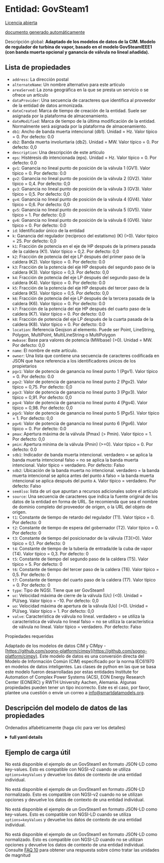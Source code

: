 Entidad: GovSteam1  
==================  
[Licencia abierta](https://github.com/smart-data-models//dataModel.EnergyCIM/blob/master/GovSteam1/LICENSE.md)  
[documento generado automáticamente](https://docs.google.com/presentation/d/e/2PACX-1vTs-Ng5dIAwkg91oTTUdt8ua7woBXhPnwavZ0FxgR8BsAI_Ek3C5q97Nd94HS8KhP-r_quD4H0fgyt3/pub?start=false&loop=false&delayms=3000#slide=id.gb715ace035_0_60)  
Descripción global: **Adaptado de los modelos de datos de la CIM. Modelo de regulador de turbina de vapor, basado en el modelo GovSteamIEEE1 (con banda muerta opcional y ganancia de válvula no lineal añadida).**  

## Lista de propiedades  

- `address`: La dirección postal  - `alternateName`: Un nombre alternativo para este artículo  - `areaServed`: La zona geográfica en la que se presta un servicio o se ofrece un artículo  - `dataProvider`: Una secuencia de caracteres que identifica al proveedor de la entidad de datos armonizada.  - `dateCreated`: Marca de tiempo de creación de la entidad. Suele ser asignada por la plataforma de almacenamiento.  - `dateModified`: Marca de tiempo de la última modificación de la entidad. Normalmente será asignada por la plataforma de almacenamiento.  - `db1`: Ancho de banda muerta intencional (db1).  Unidad = Hz.  Valor típico = 0. Por defecto: 0.0  - `db2`: Banda muerta involuntaria (db2).  Unidad = MW.  Valor típico = 0. Por defecto: 0,0  - `description`: Una descripción de este artículo  - `eps`: Histéresis db intencionada (eps).  Unidad = Hz.  Valor típico = 0. Por defecto: 0.0  - `gv1`: Ganancia no lineal punto de posición de la válvula 1 (GV1).  Valor típico = 0. Por defecto: 0.0  - `gv2`: Ganancia no lineal punto de posición de la válvula 2 (GV2).  Valor típico = 0,4. Por defecto: 0,0  - `gv3`: Ganancia no lineal punto de posición de la válvula 3 (GV3).  Valor típico = 0,5. Por defecto: 0,0  - `gv4`: Ganancia no lineal punto de posición de la válvula 4 (GV4).  Valor típico = 0,6. Por defecto: 0,0  - `gv5`: Ganancia no lineal punto de posición de la válvula 5 (GV5).  Valor típico = 1. Por defecto: 0,0  - `gv6`: Ganancia no lineal punto de posición de la válvula 6 (GV6).  Valor típico = 0. Por defecto: 0.0  - `id`: Identificador único de la entidad  - `k`: Ganancia del regulador (recíproco del estatismo) (K) (>0).  Valor típico = 25. Por defecto: 0,0  - `k1`: Fracción de potencia en el eje de HP después de la primera pasada de la caldera (K1).  Valor típico = 0,2. Por defecto: 0,0  - `k2`: Fracción de potencia del eje LP después del primer paso de la caldera (K2).  Valor típico = 0. Por defecto: 0.0  - `k3`: Fracción de la potencia del eje HP después del segundo paso de la caldera (K3).  Valor típico = 0,3. Por defecto: 0,0  - `k4`: Fracción de potencia del eje LP después del segundo paso de la caldera (K4).  Valor típico = 0. Por defecto: 0.0  - `k5`: Fracción de la potencia del eje HP después del tercer paso de la caldera (K5).  Valor típico = 0,5. Por defecto: 0,0  - `k6`: Fracción de potencia del eje LP después de la tercera pasada de la caldera (K6).  Valor típico = 0. Por defecto: 0.0  - `k7`: Fracción de la potencia del eje HP después del cuarto paso de la caldera (K7).  Valor típico = 0. Por defecto: 0.0  - `k8`: Fracción de potencia del eje LP después de la cuarta pasada de la caldera (K8).  Valor típico = 0. Por defecto: 0.0  - `location`: Referencia Geojson al elemento. Puede ser Point, LineString, Polygon, MultiPoint, MultiLineString o MultiPolygon  - `mwbase`: Base para valores de potencia (MWbase) (>0).  Unidad = MW. Por defecto: 0,0  - `name`: El nombre de este artículo.  - `owner`: Una lista que contiene una secuencia de caracteres codificada en JSON que hace referencia a los identificadores únicos de los propietarios  - `pgv1`: Valor de potencia de ganancia no lineal punto 1 (Pgv1).  Valor típico = 0. Por defecto: 0.0  - `pgv2`: Valor de potencia de ganancia no lineal punto 2 (Pgv2).  Valor típico = 0,75. Por defecto: 0,0  - `pgv3`: Valor de potencia de ganancia no lineal punto 3 (Pgv3).  Valor típico = 0,91. Por defecto: 0,0  - `pgv4`: Valor de potencia de ganancia no lineal punto 4 (Pgv4).  Valor típico = 0,98. Por defecto: 0,0  - `pgv5`: Valor de potencia de ganancia no lineal punto 5 (Pgv5).  Valor típico = 1. Por defecto: 0,0  - `pgv6`: Valor de potencia de ganancia no lineal punto 6 (Pgv6).  Valor típico = 0. Por defecto: 0.0  - `pmax`: Apertura máxima de la válvula (Pmax) (> Pmin).  Valor típico = 1. Por defecto: 0,0  - `pmin`: Apertura mínima de la válvula (Pmin) (>=0).  Valor típico = 0. Por defecto: 0.0  - `sdb1`: Indicador de banda muerta intencional. verdadero = se aplica la banda muerta intencional falso = no se aplica la banda muerta intencional. Valor típico = verdadero. Por defecto: Falso  - `sdb2`: Ubicación de la banda muerta no intencional. verdadero = la banda muerta intencional se aplica antes del punto `A` falso = la banda muerta intencional se aplica después del punto `A`. Valor típico = verdadero. Por defecto: Falso  - `seeAlso`: lista de uri que apuntan a recursos adicionales sobre el artículo  - `source`: Una secuencia de caracteres que indica la fuente original de los datos de la entidad en forma de URL. Se recomienda que sea el nombre de dominio completo del proveedor de origen, o la URL del objeto de origen.  - `t1`: Constante de tiempo de retardo del regulador (T1).  Valor típico = 0. Por defecto: 0  - `t2`: Constante de tiempo de espera del gobernador (T2).  Valor típico = 0. Por defecto: 0  - `t3`: Constante de tiempo del posicionador de la válvula (T3(>0).  Valor típico = 0,1. Por defecto: 0  - `t4`: Constante de tiempo de la tubería de entrada/de la cuba de vapor (T4).  Valor típico = 0,3. Por defecto: 0  - `t5`: Constante de tiempo del segundo paso de la caldera (T5).  Valor típico = 5. Por defecto: 0  - `t6`: Constante de tiempo del tercer paso de la caldera (T6).  Valor típico = 0,5. Por defecto: 0  - `t7`: Constante de tiempo del cuarto paso de la caldera (T7).  Valor típico = 0. Por defecto: 0  - `type`: Tipo de NGSI. Tiene que ser GovSteam1  - `uc`: Velocidad máxima de cierre de la válvula (Uc) (<0).  Unidad = PU/seg.  Valor típico = -10. Por defecto: 0,0  - `uo`: Velocidad máxima de apertura de la válvula (Uo) (>0).  Unidad = PU/seg.  Valor típico = 1. Por defecto: 0,0  - `valve`: Característica de válvula no lineal. verdadero = se utiliza la característica de válvula no lineal falso = no se utiliza la característica de válvula no lineal. Valor típico = verdadero. Por defecto: Falso    
Propiedades requeridas  
Adaptado de los modelos de datos CIM y CIMpy - [https://github.com/sogno-platform/cimpy](https://github.com/sogno-platform/cimpy). Este modelo de datos es una conversión directa del Modelo de Información Común (CIM) especificado por la norma IEC61970 en modelos de datos inteligentes. Las clases de python en las que se basa este modelo fueron desarrolladas por estas entidades Institute for Automation of Complex Power Systems (ACS), EON Energy Research Center (EONERC) y RWTH University Aachen, Alemania. Algunas propiedades pueden tener un tipo incorrecto. Este es el caso, por favor, plantee una cuestión o envíe un correo a info@smartdatamodels.org.  
## Descripción del modelo de datos de las propiedades  
Ordenados alfabéticamente (haga clic para ver los detalles)  
<details><summary><strong>full yaml details</strong></summary>    
```yaml  
GovSteam1:    
  description: 'Adapted from CIM data models. Steam turbine governor model, based on the GovSteamIEEE1 model  (with optional deadband and nonlinear valve gain added).'    
  properties:    
    address:    
      description: 'The mailing address'    
      properties:    
        addressCountry:    
          description: 'Property. The country. For example, Spain. Model:''https://schema.org/addressCountry'''    
          type: string    
        addressLocality:    
          description: 'Property. The locality in which the street address is, and which is in the region. Model:''https://schema.org/addressLocality'''    
          type: string    
        addressRegion:    
          description: 'Property. The region in which the locality is, and which is in the country. Model:''https://schema.org/addressRegion'''    
          type: string    
        postOfficeBoxNumber:    
          description: 'Property. The post office box number for PO box addresses. For example, 03578. Model:''https://schema.org/postOfficeBoxNumber'''    
          type: string    
        postalCode:    
          description: 'Property. The postal code. For example, 24004. Model:''https://schema.org/https://schema.org/postalCode'''    
          type: string    
        streetAddress:    
          description: 'Property. The street address. Model:''https://schema.org/streetAddress'''    
          type: string    
      type: Property    
      x-ngsi:    
        model: https://schema.org/address    
    alternateName:    
      description: 'An alternative name for this item'    
      type: Property    
    areaServed:    
      description: 'The geographic area where a service or offered item is provided'    
      type: Property    
      x-ngsi:    
        model: https://schema.org/Text    
    dataProvider:    
      description: 'A sequence of characters identifying the provider of the harmonised data entity.'    
      type: Property    
    dateCreated:    
      description: 'Entity creation timestamp. This will usually be allocated by the storage platform.'    
      format: date-time    
      type: Property    
    dateModified:    
      description: 'Timestamp of the last modification of the entity. This will usually be allocated by the storage platform.'    
      format: date-time    
      type: Property    
    db1:    
      description: 'Intentional deadband width (db1).  Unit = Hz.  Typical Value = 0. Default: 0.0'    
      type: number    
      x-ngsi:    
        model: https://schema.org/Number    
    db2:    
      description: 'Unintentional deadband (db2).  Unit = MW.  Typical Value = 0. Default: 0.0'    
      type: number    
      x-ngsi:    
        model: https://schema.org/Number    
    description:    
      description: 'A description of this item'    
      type: Property    
    eps:    
      description: 'Intentional db hysteresis (eps).  Unit = Hz.  Typical Value = 0. Default: 0.0'    
      type: number    
      x-ngsi:    
        model: https://schema.org/Number    
    gv1:    
      description: 'Nonlinear gain valve position point 1 (GV1).  Typical Value = 0. Default: 0.0'    
      type: number    
      x-ngsi:    
        model: https://schema.org/Number    
    gv2:    
      description: 'Nonlinear gain valve position point 2 (GV2).  Typical Value = 0.4. Default: 0.0'    
      type: number    
      x-ngsi:    
        model: https://schema.org/Number    
    gv3:    
      description: 'Nonlinear gain valve position point 3 (GV3).  Typical Value = 0.5. Default: 0.0'    
      type: number    
      x-ngsi:    
        model: https://schema.org/Number    
    gv4:    
      description: 'Nonlinear gain valve position point 4 (GV4).  Typical Value = 0.6. Default: 0.0'    
      type: number    
      x-ngsi:    
        model: https://schema.org/Number    
    gv5:    
      description: 'Nonlinear gain valve position point 5 (GV5).  Typical Value = 1. Default: 0.0'    
      type: number    
      x-ngsi:    
        model: https://schema.org/Number    
    gv6:    
      description: 'Nonlinear gain valve position point 6 (GV6).  Typical Value = 0. Default: 0.0'    
      type: number    
      x-ngsi:    
        model: https://schema.org/Number    
    id:    
      anyOf: &govsteam1_-_properties_-_owner_-_items_-_anyof    
        - description: 'Property. Identifier format of any NGSI entity'    
          maxLength: 256    
          minLength: 1    
          pattern: ^[\w\-\.\{\}\$\+\*\[\]`|~^@!,:\\]+$    
          type: string    
        - description: 'Property. Identifier format of any NGSI entity'    
          format: uri    
          type: string    
      description: 'Unique identifier of the entity'    
      type: Property    
    k:    
      description: 'Governor gain (reciprocal of droop) (K) (>0).  Typical Value = 25. Default: 0.0'    
      type: number    
      x-ngsi:    
        model: https://schema.org/Number    
    k1:    
      description: 'Fraction of HP shaft power after first boiler pass (K1).  Typical Value = 0.2. Default: 0.0'    
      type: number    
      x-ngsi:    
        model: https://schema.org/Number    
    k2:    
      description: 'Fraction of LP shaft power after first boiler pass (K2).  Typical Value = 0. Default: 0.0'    
      type: number    
      x-ngsi:    
        model: https://schema.org/Number    
    k3:    
      description: 'Fraction of HP shaft power after second boiler pass (K3).  Typical Value = 0.3. Default: 0.0'    
      type: number    
      x-ngsi:    
        model: https://schema.org/Number    
    k4:    
      description: 'Fraction of LP shaft power after second boiler pass (K4).  Typical Value = 0. Default: 0.0'    
      type: number    
      x-ngsi:    
        model: https://schema.org/Number    
    k5:    
      description: 'Fraction of HP shaft power after third boiler pass (K5).  Typical Value = 0.5. Default: 0.0'    
      type: number    
      x-ngsi:    
        model: https://schema.org/Number    
    k6:    
      description: 'Fraction of LP shaft power after third boiler pass (K6).  Typical Value = 0. Default: 0.0'    
      type: number    
      x-ngsi:    
        model: https://schema.org/Number    
    k7:    
      description: 'Fraction of HP shaft power after fourth boiler pass (K7).  Typical Value = 0. Default: 0.0'    
      type: number    
      x-ngsi:    
        model: https://schema.org/Number    
    k8:    
      description: 'Fraction of LP shaft power after fourth boiler pass (K8).  Typical Value = 0. Default: 0.0'    
      type: number    
      x-ngsi:    
        model: https://schema.org/Number    
    location:    
      description: 'Geojson reference to the item. It can be Point, LineString, Polygon, MultiPoint, MultiLineString or MultiPolygon'    
      oneOf:    
        - description: 'Geoproperty. Geojson reference to the item. Point'    
          properties:    
            bbox:    
              items:    
                type: number    
              minItems: 4    
              type: array    
            coordinates:    
              items:    
                type: number    
              minItems: 2    
              type: array    
            type:    
              enum:    
                - Point    
              type: string    
          required:    
            - type    
            - coordinates    
          title: 'GeoJSON Point'    
          type: object    
        - description: 'Geoproperty. Geojson reference to the item. LineString'    
          properties:    
            bbox:    
              items:    
                type: number    
              minItems: 4    
              type: array    
            coordinates:    
              items:    
                items:    
                  type: number    
                minItems: 2    
                type: array    
              minItems: 2    
              type: array    
            type:    
              enum:    
                - LineString    
              type: string    
          required:    
            - type    
            - coordinates    
          title: 'GeoJSON LineString'    
          type: object    
        - description: 'Geoproperty. Geojson reference to the item. Polygon'    
          properties:    
            bbox:    
              items:    
                type: number    
              minItems: 4    
              type: array    
            coordinates:    
              items:    
                items:    
                  items:    
                    type: number    
                  minItems: 2    
                  type: array    
                minItems: 4    
                type: array    
              type: array    
            type:    
              enum:    
                - Polygon    
              type: string    
          required:    
            - type    
            - coordinates    
          title: 'GeoJSON Polygon'    
          type: object    
        - description: 'Geoproperty. Geojson reference to the item. MultiPoint'    
          properties:    
            bbox:    
              items:    
                type: number    
              minItems: 4    
              type: array    
            coordinates:    
              items:    
                items:    
                  type: number    
                minItems: 2    
                type: array    
              type: array    
            type:    
              enum:    
                - MultiPoint    
              type: string    
          required:    
            - type    
            - coordinates    
          title: 'GeoJSON MultiPoint'    
          type: object    
        - description: 'Geoproperty. Geojson reference to the item. MultiLineString'    
          properties:    
            bbox:    
              items:    
                type: number    
              minItems: 4    
              type: array    
            coordinates:    
              items:    
                items:    
                  items:    
                    type: number    
                  minItems: 2    
                  type: array    
                minItems: 2    
                type: array    
              type: array    
            type:    
              enum:    
                - MultiLineString    
              type: string    
          required:    
            - type    
            - coordinates    
          title: 'GeoJSON MultiLineString'    
          type: object    
        - description: 'Geoproperty. Geojson reference to the item. MultiLineString'    
          properties:    
            bbox:    
              items:    
                type: number    
              minItems: 4    
              type: array    
            coordinates:    
              items:    
                items:    
                  items:    
                    items:    
                      type: number    
                    minItems: 2    
                    type: array    
                  minItems: 4    
                  type: array    
                type: array    
              type: array    
            type:    
              enum:    
                - MultiPolygon    
              type: string    
          required:    
            - type    
            - coordinates    
          title: 'GeoJSON MultiPolygon'    
          type: object    
      type: Geoproperty    
    mwbase:    
      description: 'Base for power values (MWbase) (>0).  Unit = MW. Default: 0.0'    
      type: number    
      x-ngsi:    
        model: https://schema.org/Number    
    name:    
      description: 'The name of this item.'    
      type: Property    
    owner:    
      description: 'A List containing a JSON encoded sequence of characters referencing the unique Ids of the owner(s)'    
      items:    
        anyOf: *govsteam1_-_properties_-_owner_-_items_-_anyof    
        description: 'Property. Unique identifier of the entity'    
      type: Property    
    pgv1:    
      description: 'Nonlinear gain power value point 1 (Pgv1).  Typical Value = 0. Default: 0.0'    
      type: number    
      x-ngsi:    
        model: https://schema.org/Number    
    pgv2:    
      description: 'Nonlinear gain power value point 2 (Pgv2).  Typical Value = 0.75. Default: 0.0'    
      type: number    
      x-ngsi:    
        model: https://schema.org/Number    
    pgv3:    
      description: 'Nonlinear gain power value point 3 (Pgv3).  Typical Value = 0.91. Default: 0.0'    
      type: number    
      x-ngsi:    
        model: https://schema.org/Number    
    pgv4:    
      description: 'Nonlinear gain power value point 4 (Pgv4).  Typical Value = 0.98. Default: 0.0'    
      type: number    
      x-ngsi:    
        model: https://schema.org/Number    
    pgv5:    
      description: 'Nonlinear gain power value point 5 (Pgv5).  Typical Value = 1. Default: 0.0'    
      type: number    
      x-ngsi:    
        model: https://schema.org/Number    
    pgv6:    
      description: 'Nonlinear gain power value point 6 (Pgv6).  Typical Value = 0. Default: 0.0'    
      type: number    
      x-ngsi:    
        model: https://schema.org/Number    
    pmax:    
      description: 'Maximum valve opening (Pmax) (> Pmin).  Typical Value = 1. Default: 0.0'    
      type: number    
      x-ngsi:    
        model: https://schema.org/Number    
    pmin:    
      description: 'Minimum valve opening (Pmin) (>=0).  Typical Value = 0. Default: 0.0'    
      type: number    
      x-ngsi:    
        model: https://schema.org/Number    
    sdb1:    
      description: 'Intentional deadband indicator. true = intentional deadband is applied false = intentional deadband is not applied. Typical Value = true. Default: False'    
      type: number    
      x-ngsi:    
        model: https://schema.org/Number    
    sdb2:    
      description: 'Unintentional deadband location. true = intentional deadband is applied before point `A` false = intentional deadband is applied after point `A`. Typical Value = true. Default: False'    
      type: number    
      x-ngsi:    
        model: https://schema.org/Number    
    seeAlso:    
      description: 'list of uri pointing to additional resources about the item'    
      oneOf:    
        - items:    
            format: uri    
            type: string    
          minItems: 1    
          type: array    
        - format: uri    
          type: string    
      type: Property    
    source:    
      description: 'A sequence of characters giving the original source of the entity data as a URL. Recommended to be the fully qualified domain name of the source provider, or the URL to the source object.'    
      type: Property    
    t1:    
      description: 'Governor lag time constant (T1).  Typical Value = 0. Default: 0'    
      type: number    
      x-ngsi:    
        model: https://schema.org/Number    
    t2:    
      description: 'Governor lead time constant (T2).  Typical Value = 0. Default: 0'    
      type: number    
      x-ngsi:    
        model: https://schema.org/Number    
    t3:    
      description: 'Valve positioner time constant (T3(>0).  Typical Value = 0.1. Default: 0'    
      type: number    
      x-ngsi:    
        model: https://schema.org/Number    
    t4:    
      description: 'Inlet piping/steam bowl time constant (T4).  Typical Value = 0.3. Default: 0'    
      type: number    
      x-ngsi:    
        model: https://schema.org/Number    
    t5:    
      description: 'Time constant of second boiler pass (T5).  Typical Value = 5. Default: 0'    
      type: number    
      x-ngsi:    
        model: https://schema.org/Number    
    t6:    
      description: 'Time constant of third boiler pass (T6).  Typical Value = 0.5. Default: 0'    
      type: number    
      x-ngsi:    
        model: https://schema.org/Number    
    t7:    
      description: 'Time constant of fourth boiler pass (T7).  Typical Value = 0. Default: 0'    
      type: number    
      x-ngsi:    
        model: https://schema.org/Number    
    type:    
      description: 'NGSI type. It has to be GovSteam1'    
      enum:    
        - GovSteam1    
      type: Property    
    uc:    
      description: 'Maximum valve closing velocity (Uc) (<0).  Unit = PU/sec.  Typical Value = -10. Default: 0.0'    
      type: number    
      x-ngsi:    
        model: https://schema.org/Number    
    uo:    
      description: 'Maximum valve opening velocity (Uo) (>0).  Unit = PU/sec.  Typical Value = 1. Default: 0.0'    
      type: number    
      x-ngsi:    
        model: https://schema.org/Number    
    valve:    
      description: 'Nonlinear valve characteristic. true = nonlinear valve characteristic is used false = nonlinear valve characteristic is not used. Typical Value = true. Default: False'    
      type: number    
      x-ngsi:    
        model: https://schema.org/Number    
  required: []    
  type: object    
```  
</details>    
## Ejemplo de carga útil  
No está disponible el ejemplo de un GovSteam1 en formato JSON-LD como key-values. Esto es compatible con NGSI-v2 cuando se utiliza `options=keyValues` y devuelve los datos de contexto de una entidad individual.  
No está disponible el ejemplo de un GovSteam1 en formato JSON-LD normalizado. Esto es compatible con NGSI-v2 cuando no se utilizan opciones y devuelve los datos de contexto de una entidad individual.  
No está disponible el ejemplo de un GovSteam1 en formato JSON-LD como key-values. Esto es compatible con NGSI-LD cuando se utiliza `options=keyValues` y devuelve los datos de contexto de una entidad individual.  
No está disponible el ejemplo de un GovSteam1 en formato JSON-LD como normalizado. Esto es compatible con NGSI-LD cuando no se utilizan opciones y devuelve los datos de contexto de una entidad individual.  
Consulte [FAQ 10](https://smartdatamodels.org/index.php/faqs/) para obtener una respuesta sobre cómo tratar las unidades de magnitud